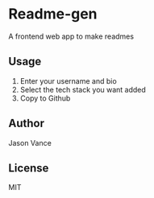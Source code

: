 # Readme-gen

A frontend web app to make readmes

## Usage
1. Enter your username and bio
2. Select the tech stack you want added
3. Copy to Github

## Author 
Jason Vance

## License
MIT
